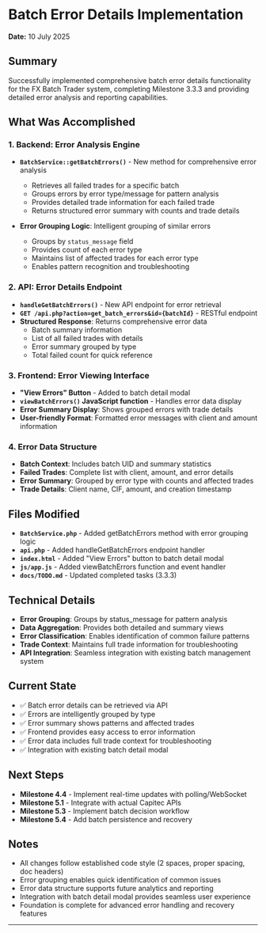 # Batch Error Details Implementation
**Date:** 10 July 2025

## Summary
Successfully implemented comprehensive batch error details functionality for the FX Batch Trader system, completing Milestone 3.3.3 and providing detailed error analysis and reporting capabilities.

## What Was Accomplished

### 1. Backend: Error Analysis Engine
- **`BatchService::getBatchErrors()`** - New method for comprehensive error analysis
  - Retrieves all failed trades for a specific batch
  - Groups errors by error type/message for pattern analysis
  - Provides detailed trade information for each failed trade
  - Returns structured error summary with counts and trade details

- **Error Grouping Logic**: Intelligent grouping of similar errors
  - Groups by `status_message` field
  - Provides count of each error type
  - Maintains list of affected trades for each error type
  - Enables pattern recognition and troubleshooting

### 2. API: Error Details Endpoint
- **`handleGetBatchErrors()`** - New API endpoint for error retrieval
- **`GET /api.php?action=get_batch_errors&id={batchId}`** - RESTful endpoint
- **Structured Response**: Returns comprehensive error data
  - Batch summary information
  - List of all failed trades with details
  - Error summary grouped by type
  - Total failed count for quick reference

### 3. Frontend: Error Viewing Interface
- **"View Errors" Button** - Added to batch detail modal
- **`viewBatchErrors()` JavaScript function** - Handles error data display
- **Error Summary Display**: Shows grouped errors with trade details
- **User-friendly Format**: Formatted error messages with client and amount information

### 4. Error Data Structure
- **Batch Context**: Includes batch UID and summary statistics
- **Failed Trades**: Complete list with client, amount, and error details
- **Error Summary**: Grouped by error type with counts and affected trades
- **Trade Details**: Client name, CIF, amount, and creation timestamp

## Files Modified
- **`BatchService.php`** - Added getBatchErrors method with error grouping logic
- **`api.php`** - Added handleGetBatchErrors endpoint handler
- **`index.html`** - Added "View Errors" button to batch detail modal
- **`js/app.js`** - Added viewBatchErrors function and event handler
- **`docs/TODO.md`** - Updated completed tasks (3.3.3)

## Technical Details
- **Error Grouping**: Groups by status_message for pattern analysis
- **Data Aggregation**: Provides both detailed and summary views
- **Error Classification**: Enables identification of common failure patterns
- **Trade Context**: Maintains full trade information for troubleshooting
- **API Integration**: Seamless integration with existing batch management system

## Current State
- ✅ Batch error details can be retrieved via API
- ✅ Errors are intelligently grouped by type
- ✅ Error summary shows patterns and affected trades
- ✅ Frontend provides easy access to error information
- ✅ Error data includes full trade context for troubleshooting
- ✅ Integration with existing batch detail modal

## Next Steps
- **Milestone 4.4** - Implement real-time updates with polling/WebSocket
- **Milestone 5.1** - Integrate with actual Capitec APIs
- **Milestone 5.3** - Implement batch decision workflow
- **Milestone 5.4** - Add batch persistence and recovery

## Notes
- All changes follow established code style (2 spaces, proper spacing, doc headers)
- Error grouping enables quick identification of common issues
- Error data structure supports future analytics and reporting
- Integration with batch detail modal provides seamless user experience
- Foundation is complete for advanced error handling and recovery features

--- 